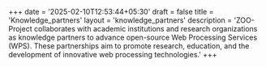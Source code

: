 +++
date = '2025-02-10T12:53:44+05:30'
draft = false
title = 'Knowledge_partners'
layout = 'knowledge_partners'
description = 'ZOO-Project collaborates with academic institutions and research organizations as knowledge partners to advance open-source Web Processing Services (WPS). These partnerships aim to promote research, education, and the development of innovative web processing technologies.'
+++

